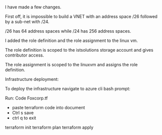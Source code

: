 I have made a few changes.

First off, it is impossible to build a VNET with an address space /26 followed by a sub-net with /24.

/26 has 64 address spaces while /24 has 256 address spaces.

I added the role definition and the role assignment to the linux vm.

The role definition is scoped to the istsolutions storage account and gives contributor access.

The role assignment is scoped to the linuxvm and assigns the role definition.

Infrastructure deployment:

To deploy the infrastructure navigate to azure cli bash prompt:

Run:
Code Foxcorp.tf
- paste terraform code into document
- Ctrl s save
- ctrl q to exit

terraform init
terraform plan
terraform apply

